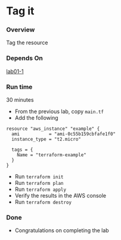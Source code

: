 # Tag it

### Overview
Tag the resource

### Depends On
[lab01-1](lab01-1.md)

### Run time
30 minutes

* From the previous lab, copy `main.tf`
* Add the following

```hcl-terraform
resource "aws_instance" "example" {
  ami           = "ami-0c55b159cbfafe1f0"
  instance_type = "t2.micro"

  tags = {
    Name = "terraform-example"
  }
}
```

* Run `terraform init`
* Run `terraform plan`
* Run `terraform apply`
* Verify the results in the AWS console
* Run `terraform destroy`

### Done

* Congratulations on completing the lab